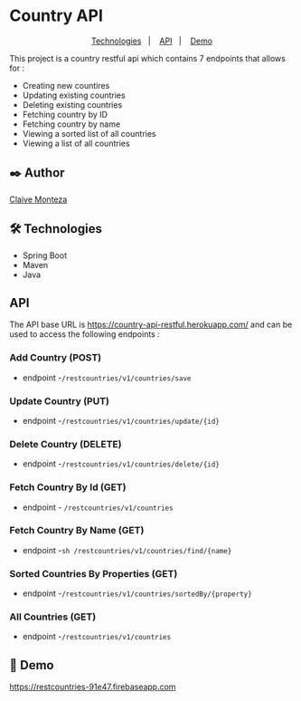 # Country API

<p align="center">
  <a href="#🛠️ Technologies">Technologies</a>&nbsp;&nbsp;&nbsp;|&nbsp;&nbsp;&nbsp;
  <a href="#api">API</a>&nbsp;&nbsp;&nbsp;|&nbsp;&nbsp;&nbsp;
  <a href="#demo">Demo</a>
</p>

This project is a country restful api which contains 7 endpoints that allows for :
- Creating new countires
- Updating existing countries
- Deleting existing countries
- Fetching country by ID
- Fetching country by name
- Viewing a sorted list of all countries
- Viewing a list of all countries

## ✒️ Author
[Claive Monteza](https://www.linkedin.com/in/claive-monteza-1b157a149/)

## 🛠️ Technologies

- Spring Boot
- Maven
- Java



## API
The API base URL is https://country-api-restful.herokuapp.com/ and can be used to access the following endpoints :

### Add Country (POST)
- endpoint -```/restcountries/v1/countries/save```

### Update Country (PUT)
- endpoint -```/restcountries/v1/countries/update/{id}```

### Delete Country (DELETE)
- endpoint -```/restcountries/v1/countries/delete/{id}```

### Fetch Country By Id (GET)
- endpoint - ```/restcountries/v1/countries```

### Fetch Country By Name (GET)
- endpoint -```sh /restcountries/v1/countries/find/{name}```

### Sorted Countries By Properties (GET)
- endpoint -```/restcountries/v1/countries/sortedBy/{property}```

### All Countries (GET)
- endpoint -```/restcountries/v1/countries```



## 🚀 Demo
 https://restcountries-91e47.firebaseapp.com

